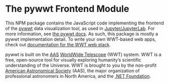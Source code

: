 # The pywwt Frontend Module

This NPM package contains the JavaScript code implementing the frontend of the
[pywwt] data visualization tool, as used in [Jupyter/JupyterLab][jupyter]. For
more information, see [the pywwt docs][pywwt]. As such, this package is mostly a
pywwt implementation detail. To write your own WWT-based web apps, check out
[documentation for the WWT web stack][web-docs].

[pywwt]: https://pywwt.readthedocs.io/
[jupyter]: https://jupyter.org/
[web-docs]: https://docs.worldwidetelescope.org/webgl-reference/latest/

pywwt is built on the [AAS][aas] [WorldWide Telescope][wwt] (WWT) system. WWT is
a free, open-source tool for visually exploring humanity’s scientific
understanding of the Universe. WWT is brought to you by the non-profit [American
Astronomical Society][aas] (AAS), the major organization of professional
astronomers in North America, and the [.NET Foundation][dnf].

[pywwt]: https://pywwt.readthedocs.io/
[aas]: https://aas.org/
[wwt]: http://www.worldwidetelescope.org/home
[dnf]: https://dotnetfoundation.org/

